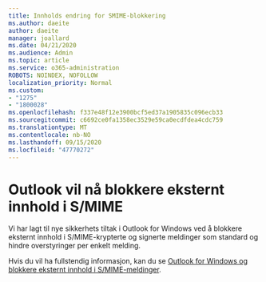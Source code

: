 ```yaml
---
title: Innholds endring for SMIME-blokkering
ms.author: daeite
author: daeite
manager: joallard
ms.date: 04/21/2020
ms.audience: Admin
ms.topic: article
ms.service: o365-administration
ROBOTS: NOINDEX, NOFOLLOW
localization_priority: Normal
ms.custom:
- "1275"
- "1800028"
ms.openlocfilehash: f337e48f12e3900bcf5ed37a1905835c096ecb33
ms.sourcegitcommit: c6692ce0fa1358ec3529e59ca0ecdfdea4cdc759
ms.translationtype: MT
ms.contentlocale: nb-NO
ms.lasthandoff: 09/15/2020
ms.locfileid: "47770272"
---
```

# <a name="outlook-will-now-default-block-external-content-in-smime"></a>Outlook vil nå blokkere eksternt innhold i S/MIME

Vi har lagt til nye sikkerhets tiltak i Outlook for Windows ved å blokkere eksternt innhold i S/MIME-krypterte og signerte meldinger som standard og hindre overstyringer per enkelt melding.

Hvis du vil ha fullstendig informasjon, kan du se [Outlook for Windows og blokkere eksternt innhold i S/MIME-meldinger](https://support.office.com/article/2d3a4af1-fe41-475f-a888-fc7b997d112e).